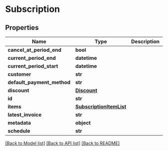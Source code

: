# Subscription

## Properties
Name | Type | Description | Notes
------------ | ------------- | ------------- | -------------
**cancel_at_period_end** | **bool** |  | 
**current_period_end** | **datetime** |  | 
**current_period_start** | **datetime** |  | 
**customer** | **str** |  | 
**default_payment_method** | **str** |  | [optional] 
**discount** | [**Discount**](Discount.md) |  | [optional] 
**id** | **str** |  | 
**items** | [**SubscriptionItemList**](SubscriptionItemList.md) |  | 
**latest_invoice** | **str** |  | 
**metadata** | **object** |  | [optional] 
**schedule** | **str** |  | [optional] 

[[Back to Model list]](../README.md#documentation-for-models) [[Back to API list]](../README.md#documentation-for-api-endpoints) [[Back to README]](../README.md)


